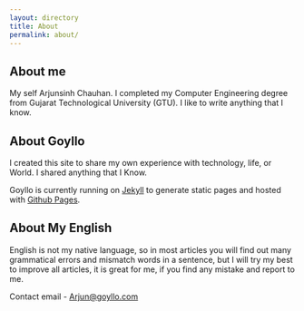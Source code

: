 ```yaml
---
layout: directory
title: About
permalink: about/
---
```


## About me  ##

My self Arjunsinh Chauhan. I completed my Computer Engineering degree from Gujarat Technological University (GTU). I like to write anything that I know.


## About Goyllo  ##

I created this site to share my own experience with technology, life, or World. I shared anything that I Know. 

Goyllo is currently running on <a href="/jekyll/jekylll-over-wordpress/" target="_blank">Jekyll</a> to generate static pages and hosted with <a href="https://pages.github.com" rel="nofollow" target="_blank">Github Pages</a>. 

## About My English ##

English is not my native language, so in most articles you will find out many grammatical errors and mismatch words in a sentence, but I will try my best to improve all articles, it is great for me, if you find any mistake and report to me.

Contact email - Arjun@goyllo.com


